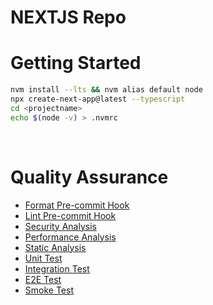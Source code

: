 # NEXTJS Repo

# Getting Started
```bash
nvm install --lts && nvm alias default node
npx create-next-app@latest --typescript
cd <projectname>
echo $(node -v) > .nvmrc
```

<br />

# Quality Assurance

- [Format Pre-commit Hook](../quality/hook_format.md)
- [Lint Pre-commit Hook](../quality//hook_lint.md)
- [Security Analysis](../quality/analyse_security.md)
- [Performance Analysis](../quality/analyse_performance.md)
- [Static Analysis](../quality/analyse_static.md)
- [Unit Test](../quality/test_unit.md)
- [Integration Test](../quality/test_integration.md)
- [E2E Test](../quality/test_e2e.md)
- [Smoke Test](../quality/test_smoke.md)
